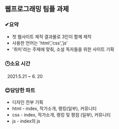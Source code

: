 ## 웹프로그래밍 팀플 과제  
  ### ✔요약 
  * 첫 웹사이트 제작 결과물로 3인이 함께 제작
  * 사용한 언어는 'html','css','js'
  * '취미'라는 주제에 맞춰, 소설 독자들을 위한 사이트 기획  
  ### 🕑소요 시간
  &nbsp; 2021.5.21 ~ 6. 20  
  ### 😊담당한 파트
  * 디자인 전부 기획
  * html - index, 작가소개, 랭킹(일부), 커뮤니티
  * css - index, 작가소개, 랭킹 및 평점 (일부), 커뮤니티
  * js - index의 js 
